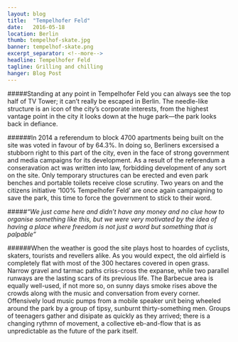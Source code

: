 ```yaml
---
layout: blog
title:  "Tempelhofer Feld"
date:   2016-05-18
location: Berlin
thumb: tempelhof-skate.jpg
banner: tempelhof-skate.png
excerpt_separator: <!--more-->
headline: Tempelhofer Feld
tagline: Grilling and chilling
hanger: Blog Post
---
```


#####Standing at any point in Tempelhofer Feld you can always see the top half of TV Tower; it can’t really be escaped in Berlin. <!--more--> The needle-like structure is an icon of the city’s corporate interests, from the highest vantage point in the city it looks down at the huge park—the park looks back in defiance.

######In 2014 a referendum to block 4700 apartments being built on the site was voted in favour of by 64.3%. In doing so, Berliners excersised a stubborn right to this part of the city, even in the face of strong government and media campaigns for its development. As a result of the referendum a conseravation act was written into law, forbidding development of any sort on the site. Only temporary structures can be erected and even park benches and portable toilets receive close scrutiny. Two years on and the citizens initiative ‘100% Tempelhofer Feld’ are once again campaigning to save the park, this time to force the government to stick to their word.

#####*“We just came here and didn’t have any money and no clue how to organise something like this, but we were very motivated by the idea of having a place where freedom is not just a word but something that is palpable”*

######When the weather is good the site plays host to hoardes of cyclists, skaters, tourists and revellers alike. As you would expect, the old airfield is completely flat with most of the 300 hectares covered in open grass. Narrow gravel and tarmac paths criss-cross the expanse, while two parallel runways are the lasting scars of its previous life. The Barbecue area is equally well-used, if not more so, on sunny days smoke rises above the crowds along with the music and conversation from every corner. Offensively loud music pumps from a mobile speaker unit being wheeled around the park by a group of tipsy, sunburnt thirty-something men. Groups of teenagers gather and disipate as quickly as they arrived; there is a changing rythmn of movement, a collective eb-and-flow that is as unpredictable as the future of the park itself.
